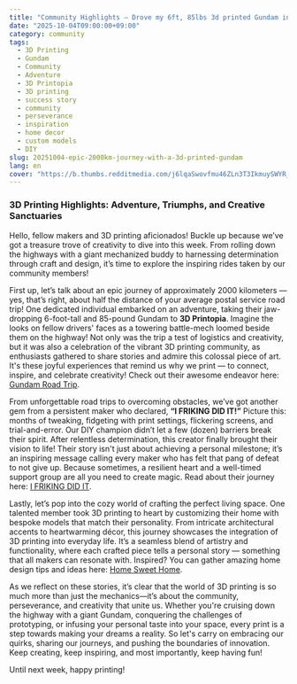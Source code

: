```yaml
---
title: "Community Highlights – Drove my 6ft, 85lbs 3d printed Gundam internationally 2000km last weekend to 3D printopia and back, fun times"
date: "2025-10-04T09:00:00+09:00"
category: community
tags:
  - 3D Printing
  - Gundam
  - Community
  - Adventure
  - 3D Printopia
  - 3D printing
  - success story
  - community
  - perseverance
  - inspiration
  - home decor
  - custom models
  - DIY
slug: 20251004-epic-2000km-journey-with-a-3d-printed-gundam
lang: en
cover: "https://b.thumbs.redditmedia.com/j6lqaSwovfmu46ZLn3T3IkmuySWYR_Uaeo5kxO_brFI.jpg"
---
```


### 3D Printing Highlights: Adventure, Triumphs, and Creative Sanctuaries 

Hello, fellow makers and 3D printing aficionados! Buckle up because we’ve got a treasure trove of creativity to dive into this week. From rolling down the highways with a giant mechanized buddy to harnessing determination through craft and design, it’s time to explore the inspiring rides taken by our community members!

First up, let’s talk about an epic journey of approximately 2000 kilometers — yes, that’s right, about half the distance of your average postal service road trip! One dedicated individual embarked on an adventure, taking their jaw-dropping 6-foot-tall and 85-pound Gundam to **3D Printopia**. Imagine the looks on fellow drivers' faces as a towering battle-mech loomed beside them on the highway! Not only was the trip a test of logistics and creativity, but it was also a celebration of the vibrant 3D printing community, as enthusiasts gathered to share stories and admire this colossal piece of art. It's these joyful experiences that remind us why we print — to connect, inspire, and celebrate creativity! Check out their awesome endeavor here: [Gundam Road Trip](https://www.reddit.com/r/3Dprinting/comments/1nxjkoz/drove_my_6ft_85lbs_3d_printed_gundam/).

From unforgettable road trips to overcoming obstacles, we’ve got another gem from a persistent maker who declared, **“I FRIKING DID IT!”** Picture this: months of tweaking, fidgeting with print settings, flickering screens, and trial-and-error. Our DIY champion didn’t let a few (dozen) barriers break their spirit. After relentless determination, this creator finally brought their vision to life! Their story isn't just about achieving a personal milestone; it’s an inspiring message calling every maker who has felt that pang of defeat to not give up. Because sometimes, a resilient heart and a well-timed support group are all you need to create magic. Read about their journey here: [I FRIKING DID IT](https://www.reddit.com/r/3Dprinting/comments/1nxrm16/i_friking_did_it/).

Lastly, let’s pop into the cozy world of crafting the perfect living space. One talented member took 3D printing to heart by customizing their home with bespoke models that match their personality. From intricate architectural accents to heartwarming décor, this journey showcases the integration of 3D printing into everyday life. It’s a seamless blend of artistry and functionality, where each crafted piece tells a personal story — something that all makers can resonate with. Inspired? You can gather amazing home design tips and ideas here: [Home Sweet Home](https://www.reddit.com/r/3Dprinting/comments/1nxtdx5/home_sweet_home/).

As we reflect on these stories, it’s clear that the world of 3D printing is so much more than just the mechanics—it’s about the community, perseverance, and creativity that unite us. Whether you're cruising down the highway with a giant Gundam, conquering the challenges of prototyping, or infusing your personal taste into your space, every print is a step towards making your dreams a reality. So let's carry on embracing our quirks, sharing our journeys, and pushing the boundaries of innovation. Keep creating, keep inspiring, and most importantly, keep having fun!

Until next week, happy printing!